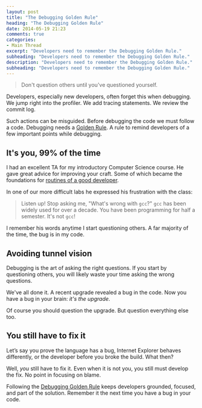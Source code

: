 ```yaml
---
layout: post
title: "The Debugging Golden Rule"
heading: "The Debugging Golden Rule"
date: 2014-05-19 21:23
comments: true
categories:
- Main Thread
excerpt: "Developers need to remember the Debugging Golden Rule."
subheading: "Developers need to remember the Debugging Golden Rule."
description: "Developers need to remember the Debugging Golden Rule."
subheading: "Developers need to remember the Debugging Golden Rule."
---
```


> Don't question others until you've questioned yourself.

Developers, especially new developers, often forget this when debugging. We jump right into the profiler. We add tracing statements. We review the commit log.

Such actions can be misguided. Before debugging the code we must follow a code. Debugging needs a [Golden Rule](http://en.wikipedia.org/wiki/Golden_Rule). A rule to remind developers of a few important points while debugging.

## It's you, 99% of the time
I had an excellent TA for my introductory Computer Science course. He gave great advice for improving your craft. Some of which became the foundations for [routines of a good developer](/2009/12/good_developer_routines/ "Routines of a Good Developer").

In one of our more difficult labs he expressed his frustration with the class:

> Listen up! Stop asking me, "What's wrong with `gcc`?" `gcc` has been widely used for over a decade. You have been programming for half a semester. It's not `gcc`!

I remember his words anytime I start questioning others. A far majority of the time, the bug is in my code.

## Avoiding tunnel vision
Debugging is the art of asking the right questions. If you start by questioning others, you will likely waste your time asking the wrong questions.

We've all done it. A recent upgrade revealed a bug in the code. Now you have a bug in your brain: *it's the upgrade*.

Of course you should question the upgrade. But question everything else too.

## You still have to fix it
Let’s say you prove the language has a bug, Internet Explorer behaves differently, or the developer before you broke the build. What then?

Well, *you* still have to fix it. Even when it is not you, you still must develop the fix. No point in focusing on blame.

Following the [Debugging Golden Rule](/2014/05/debugging-golden-rule/ "The Debugging Golden Rule")  keeps developers grounded, focused, and part of the solution. Remember it the next time you have a bug in your code.




